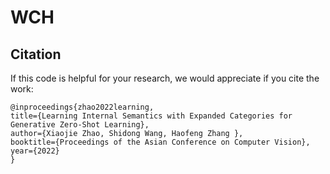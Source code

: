 # WCH
## Citation
If this code is helpful for your research, we would appreciate if you cite the work:
```
@inproceedings{zhao2022learning,
title={Learning Internal Semantics with Expanded Categories for Generative Zero-Shot Learning},
author={Xiaojie Zhao, Shidong Wang, Haofeng Zhang },
booktitle={Proceedings of the Asian Conference on Computer Vision},
year={2022}
}
```
